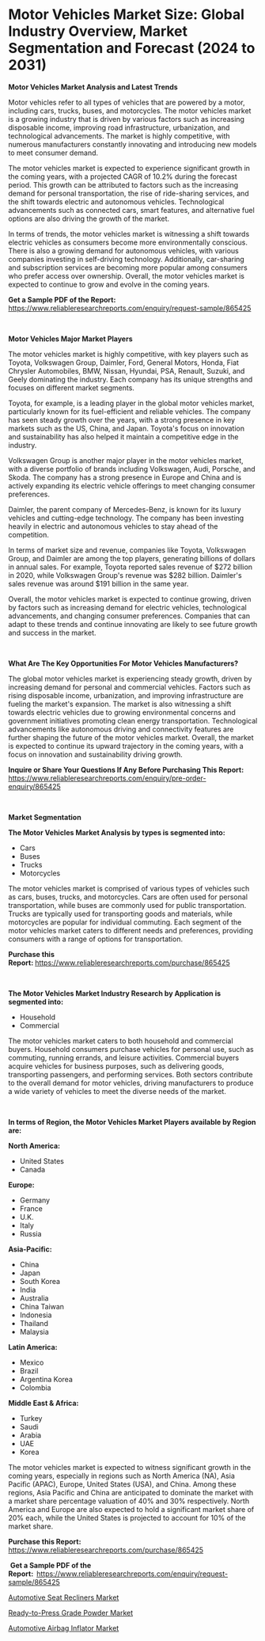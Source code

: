 <p><h1>Motor Vehicles Market Size: Global Industry Overview, Market Segmentation and Forecast (2024 to 2031)</h1></p><p><strong>Motor Vehicles Market Analysis and Latest Trends</strong></p>
<p><p>Motor vehicles refer to all types of vehicles that are powered by a motor, including cars, trucks, buses, and motorcycles. The motor vehicles market is a growing industry that is driven by various factors such as increasing disposable income, improving road infrastructure, urbanization, and technological advancements. The market is highly competitive, with numerous manufacturers constantly innovating and introducing new models to meet consumer demand.</p><p>The motor vehicles market is expected to experience significant growth in the coming years, with a projected CAGR of 10.2% during the forecast period. This growth can be attributed to factors such as the increasing demand for personal transportation, the rise of ride-sharing services, and the shift towards electric and autonomous vehicles. Technological advancements such as connected cars, smart features, and alternative fuel options are also driving the growth of the market.</p><p>In terms of trends, the motor vehicles market is witnessing a shift towards electric vehicles as consumers become more environmentally conscious. There is also a growing demand for autonomous vehicles, with various companies investing in self-driving technology. Additionally, car-sharing and subscription services are becoming more popular among consumers who prefer access over ownership. Overall, the motor vehicles market is expected to continue to grow and evolve in the coming years.</p></p>
<p><strong>Get a Sample PDF of the Report:&nbsp;</strong> <a href="https://www.reliableresearchreports.com/enquiry/request-sample/865425">https://www.reliableresearchreports.com/enquiry/request-sample/865425</a></p>
<p>&nbsp;</p>
<p><strong>Motor Vehicles Major Market Players</strong></p>
<p><p>The motor vehicles market is highly competitive, with key players such as Toyota, Volkswagen Group, Daimler, Ford, General Motors, Honda, Fiat Chrysler Automobiles, BMW, Nissan, Hyundai, PSA, Renault, Suzuki, and Geely dominating the industry. Each company has its unique strengths and focuses on different market segments.</p><p>Toyota, for example, is a leading player in the global motor vehicles market, particularly known for its fuel-efficient and reliable vehicles. The company has seen steady growth over the years, with a strong presence in key markets such as the US, China, and Japan. Toyota's focus on innovation and sustainability has also helped it maintain a competitive edge in the industry.</p><p>Volkswagen Group is another major player in the motor vehicles market, with a diverse portfolio of brands including Volkswagen, Audi, Porsche, and Skoda. The company has a strong presence in Europe and China and is actively expanding its electric vehicle offerings to meet changing consumer preferences.</p><p>Daimler, the parent company of Mercedes-Benz, is known for its luxury vehicles and cutting-edge technology. The company has been investing heavily in electric and autonomous vehicles to stay ahead of the competition.</p><p>In terms of market size and revenue, companies like Toyota, Volkswagen Group, and Daimler are among the top players, generating billions of dollars in annual sales. For example, Toyota reported sales revenue of $272 billion in 2020, while Volkswagen Group's revenue was $282 billion. Daimler's sales revenue was around $191 billion in the same year.</p><p>Overall, the motor vehicles market is expected to continue growing, driven by factors such as increasing demand for electric vehicles, technological advancements, and changing consumer preferences. Companies that can adapt to these trends and continue innovating are likely to see future growth and success in the market.</p></p>
<p>&nbsp;</p>
<p><strong>What Are The Key Opportunities For Motor Vehicles Manufacturers?</strong></p>
<p><p>The global motor vehicles market is experiencing steady growth, driven by increasing demand for personal and commercial vehicles. Factors such as rising disposable income, urbanization, and improving infrastructure are fueling the market's expansion. The market is also witnessing a shift towards electric vehicles due to growing environmental concerns and government initiatives promoting clean energy transportation. Technological advancements like autonomous driving and connectivity features are further shaping the future of the motor vehicles market. Overall, the market is expected to continue its upward trajectory in the coming years, with a focus on innovation and sustainability driving growth.</p></p>
<p><strong>Inquire or Share Your Questions If Any Before Purchasing This Report:</strong> <a href="https://www.reliableresearchreports.com/enquiry/pre-order-enquiry/865425">https://www.reliableresearchreports.com/enquiry/pre-order-enquiry/865425</a></p>
<p>&nbsp;</p>
<p><strong>Market Segmentation</strong></p>
<p><strong>The Motor Vehicles Market Analysis by types is segmented into:</strong></p>
<p><ul><li>Cars</li><li>Buses</li><li>Trucks</li><li>Motorcycles</li></ul></p>
<p><p>The motor vehicles market is comprised of various types of vehicles such as cars, buses, trucks, and motorcycles. Cars are often used for personal transportation, while buses are commonly used for public transportation. Trucks are typically used for transporting goods and materials, while motorcycles are popular for individual commuting. Each segment of the motor vehicles market caters to different needs and preferences, providing consumers with a range of options for transportation.</p></p>
<p><strong>Purchase this Report:&nbsp;</strong><a href="https://www.reliableresearchreports.com/purchase/865425">https://www.reliableresearchreports.com/purchase/865425</a></p>
<p>&nbsp;</p>
<p><strong>The Motor Vehicles Market Industry Research by Application is segmented into:</strong></p>
<p><ul><li>Household</li><li>Commercial</li></ul></p>
<p><p>The motor vehicles market caters to both household and commercial buyers. Household consumers purchase vehicles for personal use, such as commuting, running errands, and leisure activities. Commercial buyers acquire vehicles for business purposes, such as delivering goods, transporting passengers, and performing services. Both sectors contribute to the overall demand for motor vehicles, driving manufacturers to produce a wide variety of vehicles to meet the diverse needs of the market.</p></p>
<p>&nbsp;</p>
<p><strong>In terms of Region, the Motor Vehicles Market Players available by Region are:</strong></p>
<p>
    <p> <strong> North America: </strong>
        <ul>
            <li>United States</li>
            <li>Canada</li>
        </ul>
        </p> 
    <p> <strong> Europe: </strong>
        <ul>
            <li>Germany</li>
            <li>France</li>
            <li>U.K.</li>
            <li>Italy</li>
            <li>Russia</li>
        </ul>
        </p> 
    <p> <strong> Asia-Pacific: </strong>
        <ul>
            <li>China</li>
            <li>Japan</li>
            <li>South Korea</li>
            <li>India</li>
            <li>Australia</li>
            <li>China Taiwan</li>
            <li>Indonesia</li>
            <li>Thailand</li>
            <li>Malaysia</li>
        </ul>
        </p> 
    <p> <strong> Latin America: </strong>
        <ul>
            <li>Mexico</li>
            <li>Brazil</li>
            <li>Argentina Korea</li>
            <li>Colombia</li>
        </ul>
        </p> 
    <p> <strong> Middle East & Africa: </strong>
        <ul>
            <li>Turkey</li>
            <li>Saudi</li>
            <li>Arabia</li>
            <li>UAE</li>
            <li>Korea</li>
        </ul>
    </p>
    </p>
<p><p>The motor vehicles market is expected to witness significant growth in the coming years, especially in regions such as North America (NA), Asia Pacific (APAC), Europe, United States (USA), and China. Among these regions, Asia Pacific and China are anticipated to dominate the market with a market share percentage valuation of 40% and 30% respectively. North America and Europe are also expected to hold a significant market share of 20% each, while the United States is projected to account for 10% of the market share.</p></p>
<p><strong>Purchase this Report: </strong><a href="https://www.reliableresearchreports.com/purchase/865425">https://www.reliableresearchreports.com/purchase/865425</a></p>
<p>&nbsp;<strong>Get a Sample PDF of the Report:&nbsp;&nbsp;</strong><a href="https://www.reliableresearchreports.com/enquiry/request-sample/865425">https://www.reliableresearchreports.com/enquiry/request-sample/865425</a></p>
<p><strong></strong></p>
<p><p><a href="https://github.com/guneycigdem35/Market-Research-Report-List-2/blob/main/automotive-seat-recliners-market.md">Automotive Seat Recliners Market</a></p><p><a href="https://view.publitas.com/reportprime-1/ready-to-press-grade-powder-market-a-comprehensive-report-of-its-market-share-growth-trends-2023-2030/">Ready-to-Press Grade Powder Market</a></p><p><a href="https://github.com/biheemgalvinlouises6hokrh3h/Market-Research-Report-List-1/blob/main/automotive-airbag-inflator-market.md">Automotive Airbag Inflator Market</a></p></p>